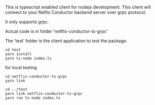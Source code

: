 This is typescript enabled client for nodejs development. This client will connect to your Neflix Conductor backend server over grpc protocol.

It only supports grpc.

Actual code is in folder 'netflix-conductor-ts-grpc'

The 'test' folder is the client application to test the package.
```
cd test
yarn install 
yarn ts-node index.ts
```
for local testing
```
cd netflix-conductor-ts-grpc
yarn link

cd ../test
yarn link netflix-conductor-ts-grpc
yarn run ts-node index.ts
```